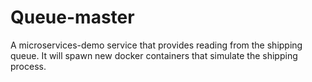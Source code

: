 # Queue-master

A microservices-demo service that provides reading from the shipping
queue. It will spawn new docker containers that simulate the shipping
process.
